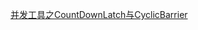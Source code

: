 [并发工具之CountDownLatch与CyclicBarrier](https://thinkwon.blog.csdn.net/article/details/102556958?spm=1001.2014.3001.5502)